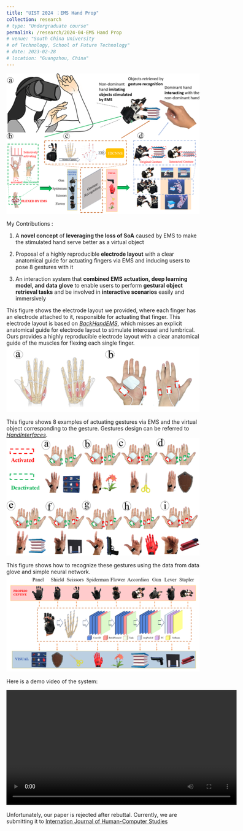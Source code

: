 ```yaml
---
title: "UIST 2024 ：EMS Hand Prop"
collection: research
# type: "Undergraduate course"
permalink: /research/2024-04-EMS Hand Prop
# venue: "South China University 
# of Technology, School of Future Technology"
# date: 2023-02-28
# location: "Guangzhou, China"
---
```


![EMS Hand Prop](../assets/images/TeaserPicture.png)

My Contributions :
1.  A **novel concept** of **leveraging the loss of SoA** caused by EMS to make the stimulated hand serve better as a virtual
object

2. Proposal of a highly reproducible **electrode layout** with a clear anatomical guide for actuating fingers via EMS and
inducing users to pose 8 gestures with it

3.  An interaction system that **combined EMS actuation, deep learning model, and data glove** to enable users to perform
**gestural object retrieval tasks** and be involved in **interactive scenarios** easily and immersively

This figure shows the electrode layout we provided, where each finger has an electrode attached to it, responsible for actuating that finger. This electrode layout is based on [*BackHandEMS*](https://dl.acm.org/doi/10.1145/3411764.3445761), which misses an explicit anatomical guide for electrode layout to stimulate interossei and lumbrical. Ours provides a highly reproducible electrode layout with a clear anatomical guide of the muscles for flexing each single finger. 
![Electrode layout](../assets/images/Muscle.png)

This figure shows 8 examples of actuating gestures via EMS and the virtual object corresponding to the gesture. Gestures design can be referred to [*HandInterfaces*](https://dl.acm.org/doi/10.1145/3491102.3501898).
![Gestures actuated by EMS and the corresponding virtual object](../assets/images/EMSGesturesandObjects.png)

This figure shows how to recognize these gestures using the data from data glove and simple neural network.
![Using data from data glove to recognize gestures](../assets/images/GestureRecognition.png)

Here is a demo video of the system:

<video width="600" controls>
  <source src="/assets/Videos/ExampleVideos.mp4" type="video/mp4">
  Your browser does not support the video tag.
</video>

Unfortunately, our paper is rejected after rebuttal. Currently, we are submitting it to [Internation Journal of Human-Computer Studies](https://www.sciencedirect.com/journal/international-journal-of-human-computer-studies)